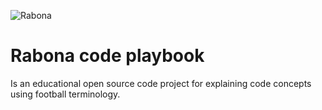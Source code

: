 ![Rabona](https://github.com/Rabona-code-playbook/.github/assets/944417/b180c91e-e0d1-46d0-a4df-6f9d012846c8)

# Rabona code playbook



Is an educational open source code project for explaining code concepts using football terminology.


